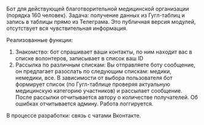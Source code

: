 Бот для действующей благотворительной медицинской организации (порядка 160 человек).
Задача: получение данных из Гугл-таблиц и запись в таблицы прямо из Телеграма. 
Это публичная версия модулей, отсутствует вся чувствительная информация. 

Реализованные функции: 
1. Знакомство: бот спрашивает ваши контакты, по ним находит вас в списке волонтеров, записывает в список ваш ID
2. Рассылка по различным спискам: Вы отправляете боту сообщение, он предлагает разослать по следующим спискам: медики, немедики, все. 
В зависимости от выбора пользователя бот формирует список (по Гугл-таблице проверяя актуальную медицинскую категорию участников) и рассылает сообщение. 
После рассылки отчитывается автору о количестве получателей. Об ошибках отчитывается админу. Работа логгируется.

В процессе разработки: связь с чатами Вконтакте. 
